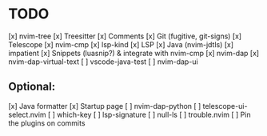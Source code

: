 # TODO

[x] nvim-tree
[x] Treesitter
[x] Comments
[x] Git (fugitive, git-signs)
[x] Telescope
[x] nvim-cmp
[x] lsp-kind
[x] LSP
[x] Java (nvim-jdtls)
[x] impatient
[x] Snippets (luasnip?) & integrate with nvim-cmp
[x] nvim-dap
[x] nvim-dap-virtual-text
[ ] vscode-java-test
[ ] nvim-dap-ui

## Optional:
[x] Java formatter
[x] Startup page
[ ] nvim-dap-python
[ ] telescope-ui-select.nvim
[ ] which-key
[ ] lsp-signature
[ ] null-ls
[ ] trouble.nvim
[ ] Pin the plugins on commits
